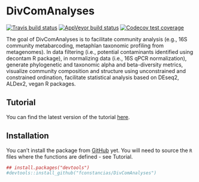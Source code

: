 
<!-- README.md is generated from README.Rmd. Please edit that file -->

# DivComAnalyses

<!-- badges: start -->

[![Travis build
status](https://travis-ci.com/fconstancias/DivComAnalyses.svg?branch=master)](https://travis-ci.com/fconstancias/DivComAnalyses)
[![AppVeyor build
status](https://ci.appveyor.com/api/projects/status/github/fconstancias/DivComAnalyses?branch=master&svg=true)](https://ci.appveyor.com/project/fconstancias/DivComAnalyses)
[![Codecov test
coverage](https://codecov.io/gh/fconstancias/DivComAnalyses/branch/master/graph/badge.svg)](https://codecov.io/gh/fconstancias/DivComAnalyses?branch=master)
<!-- badges: end -->

The goal of DivComAnalyses is to facilitate community analysis (e.g.,
16S community metabarcoding, metaphlan taxonomic profiling from
metagenomes). In data filtering (i.e., potential contaminants identified
using decontam R package), in normalizing data (i.e., 16S qPCR
normalization), generate phylogenetic and taxonomic alpha and
beta-diversity metrics, visualize community composition and structure
using unconstrained and constrained ordination, facilitate statistical
analysis based on DEseq2, ALDex2, vegan R packages.

## Tutorial

You can find the latest version of the tutorial
[here](http://htmlpreview.github.io/?https://github.com/fconstancias/DivComAnalyses/blob/master/SOP/community_analyses/Microbiome_R_tutorial.html).

## Installation

You can’t install the package from [GitHub](https://github.com/) yet.
You will need to source the `R` files where the functions are defined -
see Tutorial.

``` r
## install.packages("devtools")
#devtools::install_github("fconstancias/DivComAnalyses")
```
